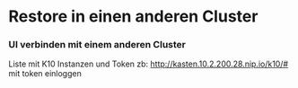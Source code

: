 # Restore in einen anderen Cluster

### UI verbinden mit einem anderen Cluster
Liste mit K10 Instanzen und Token
zb: http://kasten.10.2.200.28.nip.io/k10/# mit token einloggen
